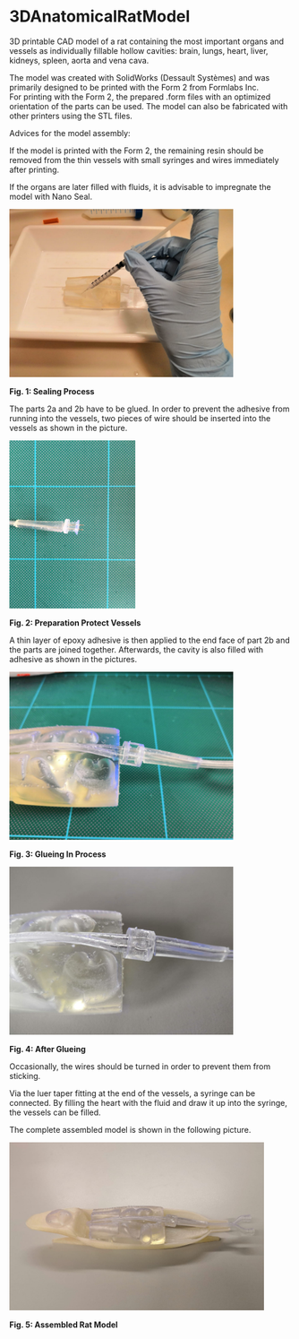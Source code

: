 # 3DAnatomicalRatModel
3D printable CAD model of a rat containing the most important organs and vessels as individually fillable hollow cavities: brain, lungs, heart, liver, kidneys, spleen, aorta and vena cava.

The model was created with SolidWorks (Dessault Systèmes) and was primarily designed to be printed with the Form 2 from Formlabs Inc.  
For printing with the Form 2, the prepared .form files with an optimized orientation of the parts can be used. The model can also be fabricated with other printers using the STL files.

Advices for the model assembly: 

If the model is printed with the Form 2, the remaining resin should be removed from the thin vessels with small syringes and wires immediately after printing. 

If the organs are later filled with fluids, it is advisable to impregnate the model with Nano Seal.

<img src="https://github.com/mgraeser/3DAnatomicalRatModel/blob/master/Fotos/SealingProcess.jpeg" height="300">

**Fig. 1: Sealing Process**

The parts 2a and 2b have to be glued. In order to prevent the adhesive from running into the vessels, two pieces of wire should be inserted into the vessels as shown in the picture.

<img src="https://github.com/mgraeser/3DAnatomicalRatModel/blob/master/Fotos/Preparation_Protect_Vessels.jpeg" height="300">

**Fig. 2: Preparation Protect Vessels**

A thin layer of epoxy adhesive is then applied to the end face of part 2b and the parts are joined together. Afterwards, the cavity is also filled with adhesive as shown in the pictures. 

<img src="https://github.com/mgraeser/3DAnatomicalRatModel/blob/master/Fotos/GlueingInProcess.jpeg" height="300">

**Fig. 3: Glueing In Process**

<img src="https://github.com/mgraeser/3DAnatomicalRatModel/blob/master/Fotos/AfterGlueing.jpeg" height="300">

**Fig. 4: After Glueing**

Occasionally, the wires should be turned in order to prevent them from sticking. 

Via the luer taper fitting at the end of the vessels, a syringe can be connected. By filling the heart with the fluid and draw it up into the syringe, the vessels can be filled. 

The complete assembled model is shown in the following picture.

<img src="https://github.com/mgraeser/3DAnatomicalRatModel/blob/master/Fotos/AssembledRatModel.jpeg" height="300">

**Fig. 5: Assembled Rat Model**
